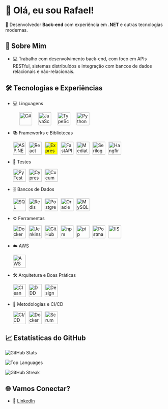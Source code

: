 # 👋 Olá, eu sou Rafael!

🎯 Desenvolvedor **Back-end** com experiência em **.NET** e outras tecnologias modernas.

## 🚀 Sobre Mim

- 💻 Trabalho com desenvolvimento back-end, com foco em APIs RESTful, sistemas distribuídos e integração com bancos de dados relacionais e não-relacionais.

## 🛠️ Tecnologias e Experiências  

- 💻 Linguagens  
  <p style="display: flex; flex-wrap: wrap; gap: 20px; margin-left: 20px;">
    <img src="https://cdn.jsdelivr.net/gh/devicons/devicon/icons/csharp/csharp-original.svg" title="C#" alt="C#" width="40" height="40"/>  
    <img src="https://cdn.jsdelivr.net/gh/devicons/devicon/icons/javascript/javascript-original.svg" title="JavaScript" alt="JavaScript" width="40" height="40"/>  
    <img src="https://cdn.jsdelivr.net/gh/devicons/devicon/icons/typescript/typescript-original.svg" title="TypeScript" alt="TypeScript" width="40" height="40"/>  
    <img src="https://cdn.jsdelivr.net/gh/devicons/devicon/icons/python/python-original.svg" title="Python" alt="Python" width="40" height="40"/>  
  </p>

- 📚 Frameworks e Bibliotecas  
  <p style="display: flex; flex-wrap: wrap; gap: 10px;">
    <img src="https://cdn.jsdelivr.net/gh/devicons/devicon/icons/dot-net/dot-net-original.svg" title="ASP.NET Core" alt="ASP.NET Core" width="40" height="40"/>  
    <img src="https://cdn.jsdelivr.net/gh/devicons/devicon/icons/react/react-original.svg" title="React" alt="React" width="40" height="40"/>  
    <img src="https://cdn.jsdelivr.net/gh/devicons/devicon/icons/express/express-original.svg" title="Express.js" alt="Express.js" width="40" height="40" style="background-color: #FFFF00;"/>
    <img src="https://cdn.jsdelivr.net/gh/devicons/devicon/icons/fastapi/fastapi-original.svg" title="FastAPI" alt="FastAPI" width="40" height="40"/>  
    <img src="https://img.icons8.com/external-tal-revivo-shadow-tal-revivo/344/external-mediator-a-design-pattern-for-providing-a-unified-interface-to-a-set-of-interfaces-logo-shadow-tal-revivo.png" title="MediatR" alt="MediatR" width="40" height="40"/>
    <img src="https://img.icons8.com/external-tal-revivo-filled/external-serilog-logging-library-logo-filled-tal-revivo.png" title="Serilog" alt="Serilog" width="40" height="40"/>
    <img src="https://img.icons8.com/external-flaticons-flat-flat-icons/external-scheduler-time-management-flaticons-flat-flat-icons.png" title="Hangfire" alt="Hangfire" width="40" height="40"/>
  </p>

- 🧪 Testes  
  <p style="display: flex; flex-wrap: wrap; gap: 10px;">
    <img src="https://cdn.jsdelivr.net/gh/devicons/devicon/icons/python/python-original.svg" title="PyTest" alt="PyTest" width="40" height="40"/>  
    <img src="https://img.icons8.com/external-flatart-icons-outline-flatarticons/344/external-test-devices-flatart-icons-outline-flatarticons.png" title="Cypress" alt="Cypress" width="40" height="40"/>  
    <img src="https://img.icons8.com/external-tal-revivo-shadow-tal-revivo/344/external-cucumber-logo.png" title="Cucumber" alt="Cucumber" width="40" height="40"/>  
  </p>

- 🗄️ Bancos de Dados  
  <p style="display: flex; flex-wrap: wrap; gap: 10px;">
    <img src="https://cdn.jsdelivr.net/gh/devicons/devicon/icons/microsoftsqlserver/microsoftsqlserver-plain.svg" title="SQL Server" alt="SQL Server" width="40" height="40"/>  
    <img src="https://cdn.jsdelivr.net/gh/devicons/devicon/icons/redis/redis-original.svg" title="Redis" alt="Redis" width="40" height="40"/>  
    <img src="https://cdn.jsdelivr.net/gh/devicons/devicon/icons/postgresql/postgresql-original.svg" title="PostgreSQL" alt="PostgreSQL" width="40" height="40"/>  
    <img src="https://cdn.jsdelivr.net/gh/devicons/devicon/icons/oracle/oracle-original.svg" title="Oracle" alt="Oracle" width="40" height="40"/>  
    <img src="https://cdn.jsdelivr.net/gh/devicons/devicon/icons/mysql/mysql-original.svg" title="MySQL" alt="MySQL" width="40" height="40"/>  
  </p>

- ⚙️ Ferramentas  
  <p style="display: flex; flex-wrap: wrap; gap: 10px;">
    <img src="https://cdn.jsdelivr.net/gh/devicons/devicon/icons/docker/docker-original.svg" title="Docker" alt="Docker" width="40" height="40"/>  
    <img src="https://cdn.jsdelivr.net/gh/devicons/devicon/icons/jenkins/jenkins-original.svg" title="Jenkins" alt="Jenkins" width="40" height="40"/>  
    <img src="https://cdn.jsdelivr.net/gh/devicons/devicon/icons/github/github-original.svg" title="GitHub" alt="GitHub" width="40" height="40"/>  
    <img src="https://cdn.jsdelivr.net/gh/devicons/devicon/icons/npm/npm-original-wordmark.svg" title="npm" alt="npm" width="40" height="40"/>  
    <img src="https://cdn.jsdelivr.net/gh/devicons/devicon/icons/python/python-original.svg" title="pip" alt="pip" width="40" height="40"/>  
    <img src="https://cdn.jsdelivr.net/gh/devicons/devicon/icons/postman/postman-original.svg" title="Postman" alt="Postman" width="40" height="40"/>  
    <img src="https://img.icons8.com/material-outlined/344/internet-information-services.png" title="IIS" alt="IIS" width="40" height="40"/>
  </p>

- ☁️ AWS  
  <p style="display: flex; flex-wrap: wrap; gap: 10px;">
    <img src="https://cdn.jsdelivr.net/gh/devicons/devicon/icons/amazonwebservices/amazonwebservices-original.svg" title="AWS" alt="AWS" width="40" height="40"/>  
  </p>

- 🛠️ Arquitetura e Boas Práticas  
  <p style="display: flex; flex-wrap: wrap; gap: 10px;">
    <img src="https://cdn.jsdelivr.net/gh/devicons/devicon/icons/dot-net/dot-net-original.svg" title="Clean Architecture" alt="Clean Architecture" width="40" height="40"/>  
    <img src="https://cdn.jsdelivr.net/gh/devicons/devicon/icons/dot-net/dot-net-original.svg" title="DDD" alt="DDD" width="40" height="40"/>  
    <img src="https://cdn.jsdelivr.net/gh/devicons/devicon/icons/dot-net/dot-net-original.svg" title="Design Patterns" alt="Design Patterns" width="40" height="40"/>  
  </p>

- 🚀 Metodologias e CI/CD  
  <p style="display: flex; flex-wrap: wrap; gap: 10px;">
    <img src="https://cdn.jsdelivr.net/gh/devicons/devicon/icons/github/github-original.svg" title="CI/CD" alt="CI/CD" width="40" height="40"/>  
    <img src="https://cdn.jsdelivr.net/gh/devicons/devicon/icons/docker/docker-original.svg" title="Docker" alt="Docker" width="40" height="40"/>  
    <img src="https://img.icons8.com/external-flatart-icons-outline-flatarticons/344/external-scrum-agile-methodology-flatart-icons-outline-flatarticons.png" title="Scrum" alt="Scrum" width="40" height="40"/>
  </p>


## 📈 Estatísticas do GitHub

![GitHub Stats](https://github-readme-stats.vercel.app/api?username=ralfsniper0102&show_icons=true&theme=radical)

![Top Languages](https://github-readme-stats.vercel.app/api/top-langs/?username=ralfsniper0102&layout=compact&theme=radical)

![GitHub Streak](https://streak-stats.vercel.app/?user=ralfsniper0102&theme=dark&hide_border=true)



## 🌐 Vamos Conectar?

- 💼 [LinkedIn](https://www.linkedin.com/in/rafael-araujo-silva-7773481b2)
